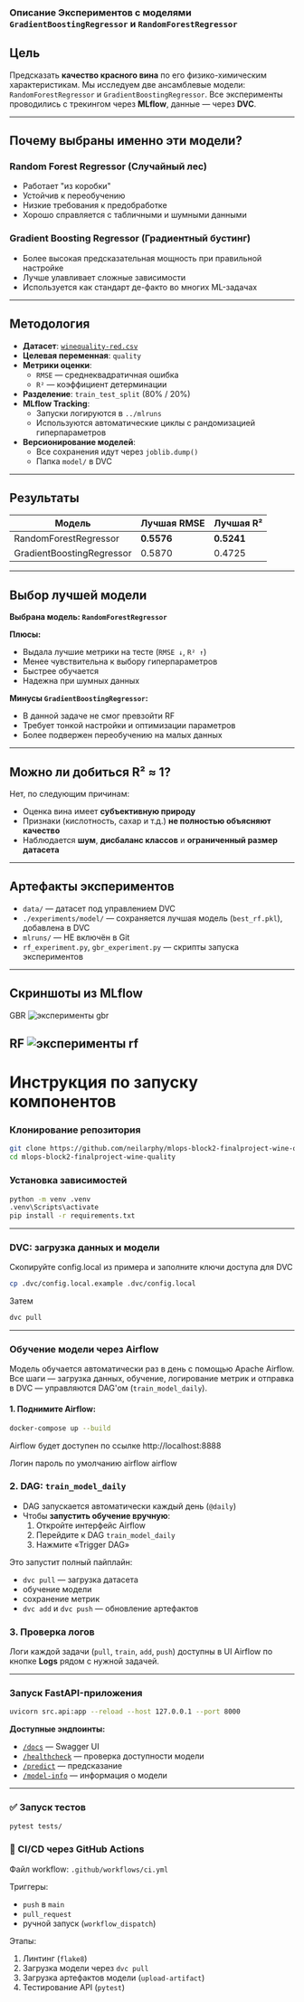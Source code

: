 ### Описание Экспериментов с моделями `GradientBoostingRegressor` и `RandomForestRegressor`

## Цель

Предсказать **качество красного вина** по его физико-химическим характеристикам. Мы исследуем две ансамблевые модели: `RandomForestRegressor` и `GradientBoostingRegressor`. Все эксперименты проводились с трекингом через **MLflow**, данные — через **DVC**.

---

## Почему выбраны именно эти модели?

### Random Forest Regressor (Случайный лес)
- Работает "из коробки"
- Устойчив к переобучению
- Низкие требования к предобработке
- Хорошо справляется с табличными и шумными данными

### Gradient Boosting Regressor (Градиентный бустинг)
- Более высокая предсказательная мощность при правильной настройке
- Лучше улавливает сложные зависимости
- Используется как стандарт де-факто во многих ML-задачах 

---

## Методология

- **Датасет**: [`winequality-red.csv`](./data/winequality-red.csv)
- **Целевая переменная**: `quality`
- **Метрики оценки**:
  - `RMSE` — среднеквадратичная ошибка
  - `R²` — коэффициент детерминации
- **Разделение**: `train_test_split` (80% / 20%)
- **MLflow Tracking**:
  - Запуски логируются в `../mlruns`
  - Используются автоматические циклы с рандомизацией гиперпараметров
- **Версионирование моделей**:
  - Все сохранения идут через `joblib.dump()` 
  - Папка `model/` в DVC

---

## Результаты

| Модель                    | Лучшая RMSE | Лучшая R² |
|---------------------------|-------------|-----------|
| RandomForestRegressor     | **0.5576**  | **0.5241**|
| GradientBoostingRegressor| 0.5870     | 0.4725    |

---

## Выбор лучшей модели

**Выбрана модель: `RandomForestRegressor`**

**Плюсы:**
- Выдала лучшие метрики на тесте (`RMSE ↓`, `R² ↑`)
- Менее чувствительна к выбору гиперпараметров
- Быстрее обучается
- Надежна при шумных данных

**Минусы `GradientBoostingRegressor`:**
- В данной задаче не смог превзойти RF
- Требует тонкой настройки и оптимизации параметров
- Более подвержен переобучению на малых данных

---

## Можно ли добиться R² ≈ 1?

Нет, по следующим причинам:
- Оценка вина имеет **субъективную природу**
- Признаки (кислотность, сахар и т.д.) **не полностью объясняют качество**
- Наблюдается **шум**, **дисбаланс классов** и **ограниченный размер датасета**

---

## Артефакты экспериментов

-  `data/` — датасет под управлением DVC
-  `./experiments/model/` — сохраняется лучшая модель (`best_rf.pkl`), добавлена в DVC
-  `mlruns/` — НЕ включён в Git
-  `rf_experiment.py`, `gbr_experiment.py` — скрипты запуска экспериментов

---

## Скриншоты из MLflow
GBR
![эксперименты gbr](./experiments/experimentsres/gbrex.png)

RF
![эксперименты rf](./experiments/experimentsres/rfex.png)
---

# Инструкция по запуску компонентов


### Клонирование репозитория 

```bash
git clone https://github.com/neilarphy/mlops-block2-finalproject-wine-quality.git
cd mlops-block2-finalproject-wine-quality
```

###  Установка зависимостей

```bash
python -m venv .venv
.venv\Scripts\activate        
pip install -r requirements.txt
```

---

###  DVC: загрузка данных и модели
Скопируйте config.local из примера и заполните ключи доступа для DVC 
```bash
cp .dvc/config.local.example .dvc/config.local
```

Затем
```bash
dvc pull
```

---

### Обучение модели через Airflow

Модель обучается автоматически раз в день с помощью Apache Airflow. Все шаги — загрузка данных, обучение, логирование метрик и отправка в DVC — управляются DAG'ом (`train_model_daily`).

#### 1. Поднимите Airflow:

```bash
docker-compose up --build
```
Airflow будет доступен по ссылке
http://localhost:8888

Логин пароль по умолчанию
airflow airflow

### 2. DAG: `train_model_daily`

- DAG запускается автоматически каждый день (`@daily`)
- Чтобы **запустить обучение вручную**:
  1. Откройте интерфейс Airflow
  2. Перейдите к DAG `train_model_daily`
  3. Нажмите «Trigger DAG»

Это запустит полный пайплайн:

- `dvc pull` — загрузка датасета
- обучение модели
- сохранение метрик
- `dvc add` и `dvc push` — обновление артефактов

### 3. Проверка логов

Логи каждой задачи (`pull`, `train`, `add`, `push`) доступны в UI Airflow по кнопке **Logs** рядом с нужной задачей.

---

### Запуск FastAPI-приложения

```bash
uvicorn src.api:app --reload --host 127.0.0.1 --port 8000
```

**Доступные эндпоинты:**
- [`/docs`](http://127.0.0.1:8000/docs) — Swagger UI
- [`/healthcheck`](http://127.0.0.1:8000/healthcheck) — проверка доступности модели
- [`/predict`](http://127.0.0.1:8000/predict) — предсказание
- [`/model-info`](http://127.0.0.1:8000/model-info) — информация о модели

---

### ✅ Запуск тестов

```bash
pytest tests/
```

### 🧪 CI/CD через GitHub Actions

Файл workflow: `.github/workflows/ci.yml`

Триггеры:
- `push` в `main`
- `pull_request`
- ручной запуск (`workflow_dispatch`)

Этапы:
1. Линтинг (`flake8`)
2. Загрузка модели через `dvc pull`
3. Загрузка артефактов модели (`upload-artifact`)
4. Тестирование API (`pytest`)
